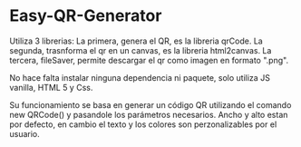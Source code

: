 # Easy-QR-Generator

Utiliza 3 librerias:
La primera, genera el QR, es la libreria qrCode.
La segunda, trasnforma el qr en un canvas, es la libreria html2canvas.
La tercera, fileSaver, permite descargar el qr como imagen en formato ".png".

No hace falta instalar ninguna dependencia ni paquete, solo utiliza JS vanilla, HTML 5 y Css.

Su funcionamiento se basa en generar un código QR utilizando el comando new QRCode() y pasandole los parámetros necesarios. Ancho y alto estan por defecto, en cambio el texto y los colores son perzonalizables por el usuario.
